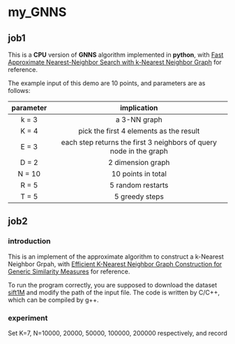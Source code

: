 # my_GNNS

## job1
This is a **CPU** version of **GNNS** algorithm implemented in **python**, with [Fast Approximate Nearest-Neighbor Search with k-Nearest Neighbor 
Graph](https://www.researchgate.net/profile/Kiana_Hajebi/publication/220811886_Fast_Approximate_Nearest-Neighbor_Search_with_k-Nearest_Neighbor_Graph/links/5440ec780cf251bced614997/Fast-Approximate-Nearest-Neighbor-Search-with-k-Nearest-Neighbor-Graph.pdf) for reference.

The example input of this demo are 10 points, and parameters are as follows: 

| parameter | implication |
|:-------------:|:-------------:|
| k = 3 |  a 3-NN graph |
| K = 4 |  pick the first 4 elements as the result |
| E = 3 |  each step returns the first 3 neighbors of query node in the graph |
| D = 2 |  2 dimension graph |
| N = 10| 10 points in total |
| R = 5 |  5 random restarts |
| T = 5 |  5 greedy steps |

## job2
### introduction
This is an implement of the approximate algorithm to construct a k-Nearest Neighbor Grpah, with [Efficient K-Nearest Neighbor Graph Construction for Generic Similarity Measures](http://wwwconference.org/proceedings/www2011/proceedings/p577.pdf) for reference.

To run the program correctly, you are supposed to download the dataset [sift1M](ftp://ftp.irisa.fr/local/texmex/corpus/sift.tar.gz) and modify the path of the input file. The code is written by C/C++, which can be compiled by g++.

### experiment
Set K=7, N=10000, 20000, 50000, 100000, 200000 respectively, and record 




